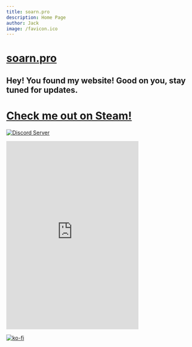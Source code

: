 ```yaml
---
title: soarn.pro
description: Home Page
author: Jack
image: /favicon.ico
---
```


# [soarn.pro](soarn.pro)

## Hey! You found my website! Good on you, stay tuned for updates.


# [Check me out on Steam!](https://steamcommunity.com/id/saorn/)
[![Discord Server](https://discordapp.com/api/guilds/249989475508158466/embed.png?style=banner3)](https://discord.gg/EZqPztr)
<iframe src="https://canary.discordapp.com/widget?id=249989475508158466&theme=light" width="350" height="500" allowtransparency="true" frameborder="0"></iframe>

[![ko-fi](https://www.ko-fi.com/img/githubbutton_sm.svg)](https://ko-fi.com/A0A5XEJE)




